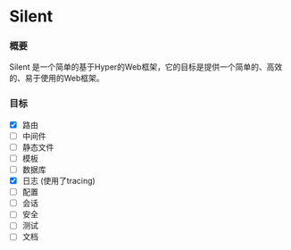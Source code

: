 # Silent

### 概要

Silent 是一个简单的基于Hyper的Web框架，它的目标是提供一个简单的、高效的、易于使用的Web框架。

### 目标

- [x] 路由
- [ ] 中间件
- [ ] 静态文件
- [ ] 模板
- [ ] 数据库
- [x] 日志 (使用了tracing)
- [ ] 配置
- [ ] 会话
- [ ] 安全
- [ ] 测试
- [ ] 文档
